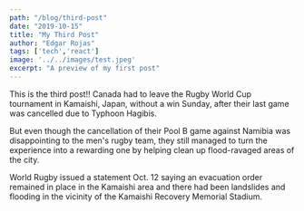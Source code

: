 ```yaml
---
path: "/blog/third-post"
date: "2019-10-15"
title: "My Third Post"
author: "Edgar Rojas"
tags: ['tech','react']
image: '../../images/test.jpeg'
excerpt: "A preview of my first post"
---
```

This is the third post!!
Canada had to leave the Rugby World Cup tournament in Kamaishi, Japan, without a win Sunday, after their last game was cancelled due to Typhoon Hagibis.

But even though the cancellation of their Pool B game against Namibia was disappointing to the men's rugby team, they still managed to turn the experience into a rewarding one by helping clean up flood-ravaged areas of the city. 

World Rugby issued a statement Oct. 12 saying an evacuation order remained in place in the Kamaishi area and there had been landslides and flooding in the vicinity of the Kamaishi Recovery Memorial Stadium. 